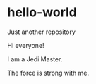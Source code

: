 # hello-world
Just another repository



Hi everyone!

I am a Jedi Master.

The force is strong with me.
